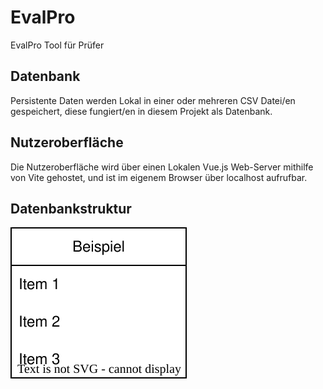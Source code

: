# EvalPro
EvalPro Tool für Prüfer


## Datenbank 
Persistente Daten werden Lokal in einer oder mehreren CSV Datei/en gespeichert, diese fungiert/en in diesem Projekt als Datenbank.

## Nutzeroberfläche
Die Nutzeroberfläche wird über einen Lokalen Vue.js Web-Server mithilfe von Vite gehostet, und ist im eigenem Browser über localhost aufrufbar.


## Datenbankstruktur

![Datenbankstruktur](https://github.com/AE12-Projekt-Gruppe-7/EvalPro/blob/main/docs/diagramms/Datenbank.drawio.svg)
    
